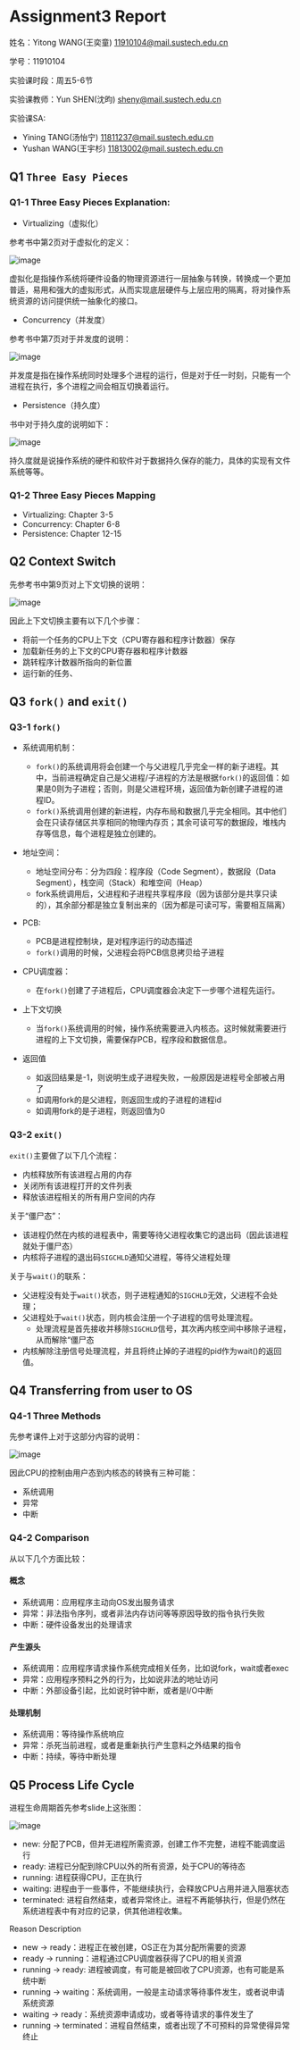 # Assignment3 Report
姓名：Yitong WANG(王奕童) 11910104@mail.sustech.edu.cn

学号：11910104

实验课时段：周五5-6节

实验课教师：Yun SHEN(沈昀) sheny@mail.sustech.edu.cn

实验课SA:
- Yining TANG(汤怡宁) 11811237@mail.sustech.edu.cn
- Yushan WANG(王宇杉) 11813002@mail.sustech.edu.cn

## Q1 `Three Easy Pieces`

### Q1-1 Three Easy Pieces Explanation:
- Virtualizing（虚拟化）

参考书中第2页对于虚拟化的定义：

![image](https://user-images.githubusercontent.com/64548919/159440428-76bb91e4-3856-422e-be49-264edc9bb2aa.png)

虚拟化是指操作系统将硬件设备的物理资源进行一层抽象与转换，转换成一个更加普适，易用和强大的虚拟形式，从而实现底层硬件与上层应用的隔离，将对操作系统资源的访问提供统一抽象化的接口。

- Concurrency（并发度）

参考书中第7页对于并发度的说明：

![image](https://user-images.githubusercontent.com/64548919/159444161-e3e79be0-046f-411e-8dd1-8369a82f8c51.png)

并发度是指在操作系统同时处理多个进程的运行，但是对于任一时刻，只能有一个进程在执行，多个进程之间会相互切换着运行。

- Persistence（持久度）

书中对于持久度的说明如下：

![image](https://user-images.githubusercontent.com/64548919/159445208-311653da-60f7-474b-83b7-eec4781b9546.png)

持久度就是说操作系统的硬件和软件对于数据持久保存的能力，具体的实现有文件系统等等。

### Q1-2 Three Easy Pieces Mapping

- Virtualizing: Chapter 3-5
- Concurrency: Chapter 6-8
- Persistence: Chapter 12-15

## Q2 Context Switch

先参考书中第9页对上下文切换的说明：

![image](https://user-images.githubusercontent.com/64548919/159465809-afea0f51-a7f1-4ae1-a07a-403daff9ad4a.png)

因此上下文切换主要有以下几个步骤：

- 将前一个任务的CPU上下文（CPU寄存器和程序计数器）保存
- 加载新任务的上下文的CPU寄存器和程序计数器
- 跳转程序计数器所指向的新位置
- 运行新的任务、

## Q3 `fork()` and `exit()`

### Q3-1 `fork()`
- 系统调用机制：
  - `fork()`的系统调用将会创建一个与父进程几乎完全一样的新子进程。其中，当前进程确定自己是父进程/子进程的方法是根据`fork()`的返回值：如果是0则为子进程；否则，则是父进程环境，返回值为新创建子进程的进程ID。
  - `fork()`系统调用创建的新进程，内存布局和数据几乎完全相同。其中他们会在只读存储区共享相同的物理内存页；其余可读可写的数据段，堆栈内存等信息，每个进程是独立创建的。

- 地址空间：
  - 地址空间分布：分为四段：程序段（Code Segment），数据段（Data Segment），栈空间（Stack）和堆空间（Heap）
  - fork系统调用后，父进程和子进程共享程序段（因为该部分是共享只读的），其余部分都是独立复制出来的（因为都是可读可写，需要相互隔离）
 
- PCB:
  - PCB是进程控制块，是对程序运行的动态描述
  - `fork()`调用的时候，父进程会将PCB信息拷贝给子进程

- CPU调度器：
  - 在`fork()`创建了子进程后，CPU调度器会决定下一步哪个进程先运行。

- 上下文切换
  - 当`fork()`系统调用的时候，操作系统需要进入内核态。这时候就需要进行进程的上下文切换，需要保存PCB，程序段和数据信息。

- 返回值
  - 如返回结果是-1，则说明生成子进程失败，一般原因是进程号全部被占用了
  - 如调用fork的是父进程，则返回生成的子进程的进程id
  - 如调用fork的是子进程，则返回值为0

### Q3-2 `exit()`
`exit()`主要做了以下几个流程：
- 内核释放所有该进程占用的内存
- 关闭所有该进程打开的文件列表
- 释放该进程相关的所有用户空间的内存

关于“僵尸态”：
- 该进程仍然在内核的进程表中，需要等待父进程收集它的退出码（因此该进程就处于僵尸态）
- 内核将子进程的退出码`SIGCHLD`通知父进程，等待父进程处理

关于与`wait()`的联系：
- 父进程没有处于`wait()`状态，则子进程通知的`SIGCHLD`无效，父进程不会处理；
- 父进程处于`wait()`状态，则内核会注册一个子进程的信号处理流程。
  - 处理流程是首先接收并移除`SIGCHLD`信号，其次再内核空间中移除子进程，从而解除“僵尸态
- 内核解除注册信号处理流程，并且将终止掉的子进程的pid作为wait()的返回值。

## Q4 Transferring from user to OS

### Q4-1 Three Methods
先参考课件上对于这部分内容的说明：

![image](https://user-images.githubusercontent.com/64548919/159475871-113d37f4-9290-4efe-be2f-7b98dd31e958.png)

因此CPU的控制由用户态到内核态的转换有三种可能：
- 系统调用
- 异常
- 中断

### Q4-2 Comparison
从以下几个方面比较：
#### 概念
- 系统调用：应用程序主动向OS发出服务请求
- 异常：非法指令序列，或者非法内存访问等等原因导致的指令执行失败
- 中断：硬件设备发出的处理请求

#### 产生源头
- 系统调用：应用程序请求操作系统完成相关任务，比如说fork，wait或者exec
- 异常：应用程序预料之外的行为，比如说非法的地址访问
- 中断：外部设备引起，比如说时钟中断，或者是I/O中断

#### 处理机制
- 系统调用：等待操作系统响应
- 异常：杀死当前进程，或者是重新执行产生意料之外结果的指令
- 中断：持续，等待中断处理

## Q5 Process Life Cycle

进程生命周期首先参考slide上这张图：

![image](https://user-images.githubusercontent.com/64548919/159478598-4c057e8b-f2a1-4e54-bb23-c9e3b1066787.png)

- new: 分配了PCB，但并无进程所需资源，创建工作不完整，进程不能调度运行
- ready: 进程已分配到除CPU以外的所有资源，处于CPU的等待态
- running: 进程获得CPU，正在执行
- waiting: 进程由于一些事件，不能继续执行，会释放CPU占用并进入阻塞状态
- terminated: 进程自然结束，或者异常终止。进程不再能够执行，但是仍然在系统进程表中有对应的记录，供其他进程收集。

Reason Description

- new -> ready：进程正在被创建，OS正在为其分配所需要的资源
- ready -> running：进程通过CPU调度器获得了CPU的相关资源
- running -> ready: 进程被调度，有可能是被回收了CPU资源，也有可能是系统中断
- running -> waiting：系统调用，一般是主动请求等待事件发生，或者说申请系统资源
- waiting -> ready：系统资源申请成功，或者等待请求的事件发生了
- running -> terminated：进程自然结束，或者出现了不可预料的异常使得异常终止
